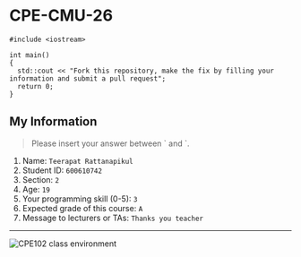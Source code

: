 # CPE-CMU-26
>
```
#include <iostream>

int main()
{
  std::cout << "Fork this repository, make the fix by filling your information and submit a pull request";
  return 0;
}
```

## My Information
> Please insert your answer between \` and \`.

1. Name: `Teerapat Rattanapikul`
2. Student ID: `600610742`
3. Section: `2`
4. Age: `19`
5. Your programming skill (0-5): `3`
6. Expected grade of this course: `A`
7. Message to lecturers or TAs: `Thanks you teacher`

---
![CPE102 class environment](https://github.com/tmwatchanan/CPE-CMU-26/raw/master/cpe102_class_envi.jpg)
